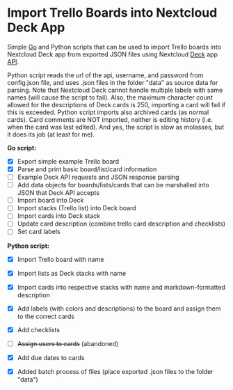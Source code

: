 # Import Trello Boards into Nextcloud Deck App

Simple [Go](https://golang.org/) and Python scripts that can be used to import Trello boards into Nextcloud Deck app from exported JSON files using Nextcloud [Deck](https://apps.nextcloud.com/apps/deck) app [API](https://github.com/nextcloud/deck/blob/master/docs/API.md).

Python script reads the url of the api, username, and password from config.json file, and uses .json files in the folder "data" as source data for parsing. Note that Nextcloud Deck cannot handle multiple labels with same names (will cause the script to fail).
Also, the maximum character count allowed for the descriptions of Deck cards is 250, importing a card will fail if this is exceeded.
Python script imports also archived cards (as normal cards).
Card comments are NOT imported, neither is editing history (i.e. when the card was last edited).
And yes, the script is slow as molasses, but it does its job (at least for me). 

**Go script:**

- [x] Export simple example Trello board
- [x] Parse and print basic board/list/card information
- [ ] Example Deck API requests and JSON response parsing
- [ ] Add data objects for boards/lists/cards that can be marshalled into JSON that Deck API accepts
- [ ] Import board into Deck
- [ ] Import stacks (Trello list) into Deck board
- [ ] Import cards into Deck stack
- [ ] Update card description (combine trello card description and checklists)
- [ ] Set card labels

**Python script:**
- [x] Import Trello board with name
- [x] Import lists as Deck stacks with name
- [x] Import cards into respective stacks with name and markdown-formatted description
- [x] Add labels (with colors and descriptions) to the board and assign them to the correct cards
- [x] Add checklists
- [ ] ~~Assign users to cards~~ (abandoned)
- [x] Add due dates to cards
- [x] Added batch process of files (place exported .json files to the folder "data")

